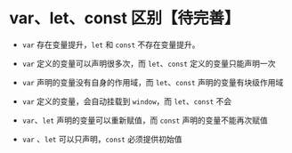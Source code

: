 # var、let、const 区别【待完善】

- `var` 存在变量提升，`let` 和 `const` 不存在变量提升。

- `var` 定义的变量可以声明很多次，而 `let`、`const` 定义的变量只能声明一次

- `var` 声明的变量没有自身的作用域，而 `let`、`const` 声明的变量有块级作用域

- `var` 定义的变量，会自动挂载到 `window`，而 `let`、`const` 不会

- `var`、`let` 声明的变量可以重新赋值，而 `const` 声明的变量不能再次赋值

- `var` 、`let` 可以只声明，`const` 必须提供初始值
